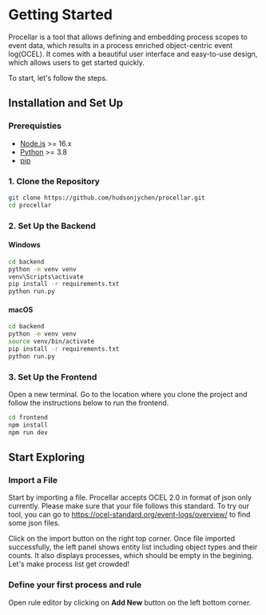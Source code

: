 # Getting Started

Procellar is a tool that allows defining and embedding process scopes to event data, which results in a process enriched object-centric event log(OCEL). It comes with a beautiful user interface and easy-to-use design, which allows users to get started quickly.

To start, let's follow the steps.

## Installation and Set Up
### Prerequisties
- [Node.js](https://nodejs.org/) >= 16.x
- [Python](https://www.python.org/) >= 3.8
- [pip](https://pip.pypa.io/en/stable/)

### 1. Clone the Repository
```bash
git clone https://github.com/hudsonjychen/procellar.git
cd procellar
```

### 2. Set Up the Backend
#### Windows
```bash
cd backend
python -m venv venv
venv\Scripts\activate
pip install -r requirements.txt
python run.py
```
#### macOS
```bash
cd backend
python -m venv venv
source venv/bin/activate
pip install -r requirements.txt
python run.py
```

### 3. Set Up the Frontend
Open a new terminal. Go to the location where you clone the project and follow the instructions below to run the frontend.
```bash
cd frontend
npm install
npm run dev
```

## Start Exploring
### Import a File
Start by importing a file. Procellar accepts OCEL 2.0 in format of json only currently. Please make sure that your file follows this standard. To try our tool, you can go to https://ocel-standard.org/event-logs/overview/ to find some json files.

Click on the import button on the right top corner. Once file imported successfully, the left panel shows entity list including object types and their counts. It also displays processes, which should be empty in the begining. Let's make process list get crowded!

### Define your first process and rule
Open rule editor by clicking on **Add New** button on the left bottom corner. 